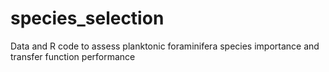 # species_selection
Data and R code to assess planktonic foraminifera species importance and transfer function performance
